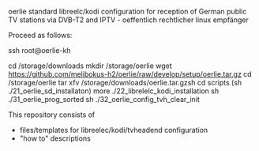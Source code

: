 oerlie
standard libreelc/kodi configuration for reception of German public TV stations via DVB-T2 and IPTV - oeffentlich rechtlicher linux empfänger

Proceed as follows:

ssh root@oerlie-kh

cd /storage/downloads
mkdir /storage/oerlie
wget https://github.com/melibokus-h2/oerlie/raw/develop/setup/oerlie.tar.gz
cd /storage/oerlie
tar xfv /storage/downloads/oerlie.tar.gzsh 
cd scripts
(sh ./21_oerlie_sd_installaton)
more ./22_librelelc_kodi_installation
sh ./31_oerlie_prog_sorted
sh ./32_oerlie_config_tvh_clear_init

This repository consists of
- files/templates for libreelec/kodi/tvheadend configuration
- "how to" descriptions
